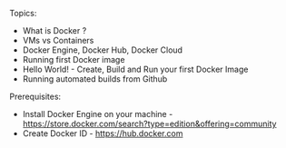 Topics:
-	What is Docker ?
-	VMs vs Containers
-	Docker Engine, Docker Hub, Docker Cloud
-	Running first Docker image
-	Hello World! - Create, Build and Run your first Docker Image
-	Running automated builds from Github

Prerequisites:
-	Install Docker Engine on your machine - https://store.docker.com/search?type=edition&offering=community 
-	Create Docker ID - https://hub.docker.com 
